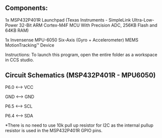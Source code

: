 Components:
--
1x MSP432P401R Launchpad (Texas Instruments - SimpleLink Ultra-Low-Power 32-Bit ARM Cortex-M4F MCU With Precision ADC, 256KB Flash and 64KB RAM)

1x Invensense MPU-6050 Six-Axis (Gyro + Accelerometer) MEMS MotionTracking™ Device

Instructions:
          To launch this program, open the entire folder as a workspace in CCS studio.

Circuit Schematics (MSP432P401R - MPU6050)
-----
P6.0 <--> VCC

GND <--> GND

P6.5 <--> SCL

P6.4 <--> SDA

*There is no need to use 10k pull up resistor for I2C as the internal pullup resistor is used in the MSP432P401R GPIO pins.
